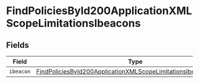 # FindPoliciesById200ApplicationXMLScopeLimitationsIbeacons


## Fields

| Field                                                                                                                                                           | Type                                                                                                                                                            | Required                                                                                                                                                        | Description                                                                                                                                                     |
| --------------------------------------------------------------------------------------------------------------------------------------------------------------- | --------------------------------------------------------------------------------------------------------------------------------------------------------------- | --------------------------------------------------------------------------------------------------------------------------------------------------------------- | --------------------------------------------------------------------------------------------------------------------------------------------------------------- |
| `ibeacon`                                                                                                                                                       | [FindPoliciesById200ApplicationXMLScopeLimitationsIbeaconsIbeacon](../../models/operations/findpoliciesbyid200applicationxmlscopelimitationsibeaconsibeacon.md) | :heavy_minus_sign:                                                                                                                                              | N/A                                                                                                                                                             |